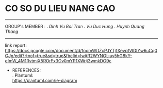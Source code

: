 # CO SO DU LIEU NANG CAO
---
GROUP's MEMBER : 
. *Dinh Vu Boi Tran*
. *Vu Duc Hung*
. *Huynh Quang Thang*

---

link report:
https://docs.google.com/document/d/1oomWDZcPJYTj1XevpfVIDlYw6uCq0GJg/edit?rtpof=true&sd=true&fbclid=IwAR2WYNOt-uv5hG8kY-eImW_4M1RvtmiX5ROrFx3Ov0mYP1XWrij3wmkDO9c

- REFERENCES: <br>
 . Plantuml:<br> https://plantuml.com/ie-diagram

